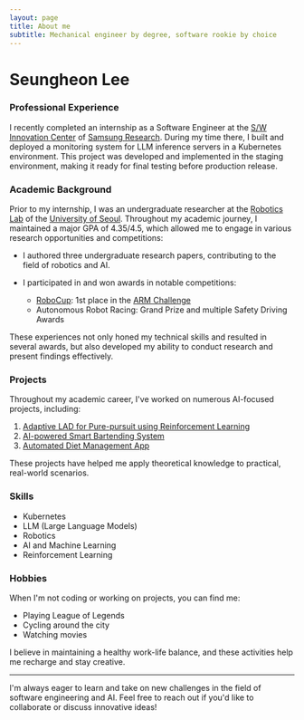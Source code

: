 ```yaml
---
layout: page
title: About me
subtitle: Mechanical engineer by degree, software rookie by choice
---
```


# Seungheon Lee

### Professional Experience

I recently completed an internship as a Software Engineer at the [S/W Innovation Center](https://research.samsung.com/software-engineering) of [Samsung Research](https://research.samsung.com/). During my time there, I built and deployed a monitoring system for LLM inference servers in a Kubernetes environment. This project was developed and implemented in the staging environment, making it ready for final testing before production release.

### Academic Background

Prior to my internship, I was an undergraduate researcher at the [Robotics Lab](https://robotics.uos.ac.kr/) of the [University of Seoul](https://english.uos.ac.kr/). Throughout my academic journey, I maintained a major GPA of 4.35/4.5, which allowed me to engage in various research opportunities and competitions:

- I authored three undergraduate research papers, contributing to the field of robotics and AI.

- I participated in and won awards in notable competitions:
  - [RoboCup](https://www.robocup.org/): 1st place in the [ARM Challenge](https://arm.robocup.org/)
  - Autonomous Robot Racing: Grand Prize and multiple Safety Driving Awards

These experiences not only honed my technical skills and resulted in several awards, but also developed my ability to conduct research and present findings effectively.

### Projects

Throughout my academic career, I've worked on numerous AI-focused projects, including:

1. [Adaptive LAD for Pure-pursuit using Reinforcement Learning](https://github.com/Githarold/AdaptiveLAD-PurePursuitRL)
2. [AI-powered Smart Bartending System](https://github.com/Githarold/BartendAiRtist)
3. [Automated Diet Management App](https://github.com/Githarold/NutriScan)

These projects have helped me apply theoretical knowledge to practical, real-world scenarios.

### Skills

- Kubernetes
- LLM (Large Language Models)
- Robotics
- AI and Machine Learning
- Reinforcement Learning

### Hobbies

When I'm not coding or working on projects, you can find me:

- Playing League of Legends
- Cycling around the city
- Watching movies

I believe in maintaining a healthy work-life balance, and these activities help me recharge and stay creative.

---

I'm always eager to learn and take on new challenges in the field of software engineering and AI. Feel free to reach out if you'd like to collaborate or discuss innovative ideas!
